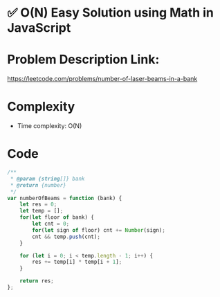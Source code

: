 # ✅ O(N) Easy Solution using Math in JavaScript

# Problem Description Link:
https://leetcode.com/problems/number-of-laser-beams-in-a-bank

# Complexity
- Time complexity: O(N)
<!-- Add your time complexity here, e.g. $$O(n)$$ -->

# Code
``` javascript []
/**
 * @param {string[]} bank
 * @return {number}
 */
var numberOfBeams = function (bank) {
    let res = 0;
    let temp = [];
    for(let floor of bank) {
        let cnt = 0;
        for(let sign of floor) cnt += Number(sign);
        cnt && temp.push(cnt);
    }

    for (let i = 0; i < temp.length - 1; i++) {
        res += temp[i] * temp[i + 1];
    }

    return res;
};
```
